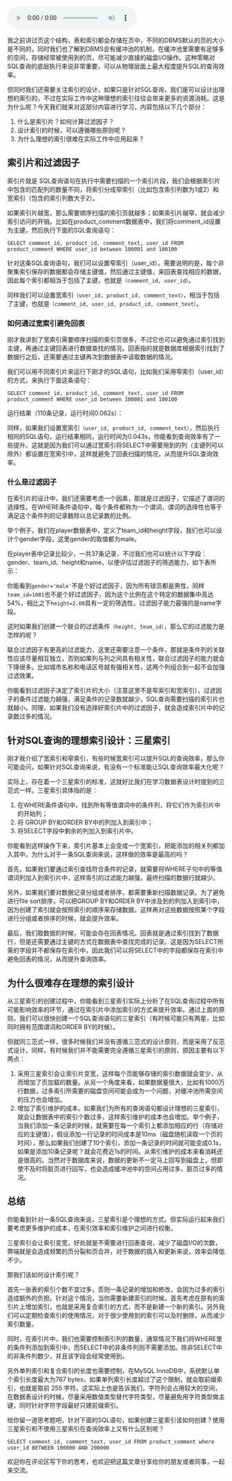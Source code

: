 <audio title="29丨为什么没有理想的索引？" src="https://static001.geekbang.org/resource/audio/03/4c/03af891d7bd9fb1a111fab78aa3deb4c.mp3" controls="controls"></audio> 
<p>我之前讲过页这个结构，表和索引都会存储在页中，不同的DBMS默认的页的大小是不同的，同时我们也了解到DBMS会有缓冲池的机制，在缓冲池里需要有足够多的空间，存储经常被使用到的页，尽可能减少直接的磁盘I/O操作。这种策略对SQL查询的底层执行来说非常重要，可以从物理层面上最大程度提升SQL的查询效率。</p><p>但同时我们还需要关注索引的设计，如果只是针对SQL查询，我们是可以设计出理想的索引的，不过在实际工作中这种理想的索引往往会带来更多的资源消耗。这是为什么呢？今天我们就来对这部分内容进行学习，内容包括以下几个部分：</p><ol>
<li>什么是索引片？如何计算过滤因子？</li>
<li>设计索引的时候，可以遵循哪些原则呢？</li>
<li>为什么理想的索引很难在实际工作中应用起来？</li>
</ol><h2>索引片和过滤因子</h2><p>索引片就是 SQL查询语句在执行中需要扫描的一个索引片段，我们会根据索引片中包含的匹配列的数量不同，将索引分成窄索引（比如包含索引列数为1或2）和宽索引（包含的索引列数大于2）。</p><p>如果索引片越宽，那么需要顺序扫描的索引页就越多；如果索引片越窄，就会减少索引访问的开销。比如在product_comment数据表中，我们将comment_id设置为主键，然后执行下面的SQL查询语句：</p><!-- [[[read_end]]] --><pre><code>SELECT comment_id, product_id, comment_text, user_id FROM product_comment WHERE user_id between 100001 and 100100
</code></pre><p><img src="https://static001.geekbang.org/resource/image/61/e9/6139464adb6a068be03db23fe33ac2e9.jpg" alt=""><br>
针对这条SQL查询语句，我们可以设置窄索引（user_id）。需要说明的是，每个非聚集索引保存的数据都会存储主键值，然后通过主键值，来回表查找相应的数据，因此每个索引都相当于包括了主键，也就是<code>（comment_id, user_id）</code>。</p><p>同样我们可以设置宽索引<code>（user_id, product_id, comment_text）</code>，相当于包括了主键，也就是<code>（comment_id, user_id, product_id, comment_text）</code>。</p><h3>如何通过宽索引避免回表</h3><p>刚才我讲到了宽索引需要顺序扫描的索引页很多，不过它也可以避免通过索引找到主键，再通过主键回表进行数据查找的情况。回表指的就是数据库根据索引找到了数据行之后，还需要通过主键再次到数据表中读取数据的情况。</p><p>我们可以用不同索引片来运行下刚才的SQL语句，比如我们采用窄索引（user_id）的方式，来执行下面这条语句：</p><pre><code>SELECT comment_id, product_id, comment_text, user_id FROM product_comment WHERE user_id between 100001 and 100100
</code></pre><p>运行结果（110条记录，运行时间0.062s）：</p><p><img src="https://static001.geekbang.org/resource/image/65/19/65b3b85e33f377c417eb0354d9fd7119.png" alt=""><br>
同样，如果我们设置宽索引<code>（user_id, product_id, comment_text）</code>，然后执行相同的SQL语句，运行结果相同，运行时间为0.043s，你能看到查询效率有了一些提升。这就是因为我们可以通过宽索引将SELECT中需要用到的列（主键列可以除外）都设置在宽索引中，这样就避免了回表扫描的情况，从而提升SQL查询效率。</p><h3>什么是过滤因子</h3><p>在索引片的设计中，我们还需要考虑一个因素，那就是过滤因子，它描述了谓词的选择性。在WHERE条件语句中，每个条件都称为一个谓词，谓词的选择性也等于满足这个条件列的记录数除以总记录数的比例。</p><p>举个例子，我们在player数据表中，定义了team_id和height字段，我们也可以设计个gender字段，这里gender的取值都为male。</p><p>在player表中记录比较少，一共37条记录，不过我们也可以统计以下字段：gender、team_id、height和name，以便评估过滤因子的筛选能力，如下表所示：</p><p><img src="https://static001.geekbang.org/resource/image/b0/f1/b01c2d5a77c4d57388b88d93f70298f1.png" alt=""><br>
你能看到<code>gender='male'</code>不是个好过滤因子，因为所有球员都是男性，同样<code>team_id=1001</code>也不是个好过滤因子，因为这个比例在这个特定的数据集中高达54%，相比之下<code>height=2.08</code>具有一定的筛选性，过滤因子能力最强的是name字段。</p><p>这时如果我们创建一个联合的过滤条件<code>（height, team_id）</code>，那么它的过滤能力是怎样的呢？</p><p><img src="https://static001.geekbang.org/resource/image/3d/7c/3dabf8870e8ba8f65ad8c40ca89a287c.png" alt=""><br>
联合过滤因子有更高的过滤能力，这里还需要注意一个条件，那就是条件列的关联性应该尽量相互独立，否则如果列与列之间具有相关性，联合过滤因子的能力就会下降很多。比如城市名称和电话区号就有强相关性，这两个列组合到一起不会加强过滤效果。</p><p>你能看到过滤因子决定了索引片的大小（注意这里不是窄索引和宽索引），过滤因子的条件过滤能力越强，满足条件的记录数就越少，SQL查询需要扫描的索引片也就越小。同理，如果我们没有选择好索引片中的过滤因子，就会造成索引片中的记录数过多的情况。</p><h2>针对SQL查询的理想索引设计：三星索引</h2><p>刚才我介绍了宽索引和窄索引，有些时候宽索引可以提升SQL的查询效率，那么你可能会问，如果针对SQL查询来说，有没有一个标准能让SQL查询效率最大化呢？</p><p>实际上，存在着一个三星索引的标准，这就好比我们在学习数据表设计时提到的三范式一样。三星索引具体指的是：</p><ol>
<li>在WHERE条件语句中，找到所有等值谓词中的条件列，将它们作为索引片中的开始列；</li>
<li>将 GROUP BY和ORDER BY中的列加入到索引中；</li>
<li>将SELECT字段中剩余的列加入到索引片中。</li>
</ol><p>你能看到这样操作下来，索引片基本上会变成一个宽索引，把能添加的相关列都加入其中。为什么对于一条SQL查询来说，这样做的效率是最高的吗？</p><p>首先，如果我们要通过索引查找符合条件的记录，就需要将WHERE子句中的等值谓词列加入到索引片中，这样索引的过滤能力越强，最终扫描的数据行就越少。</p><p>另外，如果我们要对数据记录分组或者排序，都需要重新扫描数据记录。为了避免进行file sort排序，可以把GROUP BY和ORDER BY中涉及到的列加入到索引中，因为创建了索引就会按照索引的顺序来存储数据，这样再对这些数据按照某个字段进行分组或者排序的时候，就会提升效率。</p><p><img src="https://static001.geekbang.org/resource/image/34/c7/340a26c1be1b2c40ab6dff50d521cfc7.png" alt=""><br>
最后，我们取数据的时候，可能会存在回表情况。回表就是通过索引找到了数据行，但是还需要通过主键的方式在数据表中查找完成的记录。这是因为SELECT所需的字段并不都保存在索引中，因此我们可以将SELECT中的字段都保存在索引中避免回表的情况，从而提升查询效率。</p><h2>为什么很难存在理想的索引设计</h2><p>从三星索引的创建过程中，你能看到三星索引实际上分析了在SQL查询过程中所有可能影响效率的环节，通过在索引片中添加索引的方式来提升效率。通过上面的原则，我们可以很快创建一个SQL查询语句的三星索引（有时候可能只有两星，比如同时拥有范围谓词和ORDER BY的时候）。</p><p>但就同三范式一样，很多时候我们并没有遵循三范式的设计原则，而是采用了反范式设计。同样，有时候我们并不能需要完全遵循三星索引的原则，原因主要有以下两点：</p><ol>
<li>采用三星索引会让索引片变宽，这样每个页能够存储的索引数据就会变少，从而增加了页加载的数量。从另一个角度来看，如果数据量很大，比如有1000万行数据，过多索引所需要的磁盘空间可能会成为一个问题，对缓冲池所需空间的压力也会增加。</li>
<li>增加了索引维护的成本。如果我们为所有的查询语句都设计理想的三星索引，就会让数据表中的索引个数过多，这样索引维护的成本也会增加。举个例子，当我们添加一条记录的时候，就需要在每一个索引上都添加相应的行（存储对应的主键值），假设添加一行记录的时间成本是10ms（磁盘随机读取一个页的时间），那么如果我们创建了10个索引，添加一条记录的时间就可能变成0.1s，如果是添加10条记录呢？就会花费近1s的时间。从索引维护的成本来看消耗还是很高的。当然对于数据库来说，数据的更新不一定马上回写到磁盘上，但即使不及时将脏页进行回写，也会造成缓冲池中的空间占用过多，脏页过多的情况。</li>
</ol><h2>总结</h2><p>你能看到针对一条SQL查询来说，三星索引是个理想的方式，但实际运行起来我们要考虑更多维护的成本，在索引效率和索引维护之间进行权衡。</p><p>三星索引会让索引变宽，好处就是不需要进行回表查询，减少了磁盘I/O的次数，弊端就是会造成频繁的页分裂和页合并，对于数据的插入和更新来说，效率会降低不少。</p><p>那我们该如何设计索引呢？</p><p>首先一张表的索引个数不宜过多，否则一条记录的增加和修改，会因为过多的索引造成额外的负担。针对这个情况，当你需要新建索引的时候，首先考虑在原有的索引片上增加索引，也就是采用复合索引的方式，而不是新建一个新的索引。另外我们可以定期检查索引的使用情况，对于很少使用到的索引可以及时删除，从而减少索引数量。</p><p>同时，在索引片中，我们也需要控制索引列的数量，通常情况下我们将WHERE里的条件列添加到索引中，而SELECT中的非条件列则不需要添加。除非SELECT中的非条件列数少，并且该字段会经常使用到。</p><p>另外单列索引和复合索引的长度也需要控制，在MySQL InnoDB中，系统默认单个索引长度最大为767 bytes，如果单列索引长度超过了这个限制，就会取前缀索引，也就是取前 255 字符。这实际上也是告诉我们，字符列会占用较大的空间，在数据表设计的时候，尽量采用数值类型替代字符类型，尽量避免用字符类型做主键，同时针对字符字段最好只建前缀索引。</p><p><img src="https://static001.geekbang.org/resource/image/f4/f4/f417b01c6e4d560b2cbe3c54c6e9dbf4.jpg" alt=""><br>
给你留一道思考题吧，针对下面的SQL语句，如果创建三星索引该如何创建？使用三星索引和不使用三星索引在查询效率上又有什么区别呢？</p><pre><code>SELECT comment_id, comment_text, user_id FROM product_comment where user_id BETWEEN 100000 AND 200000
</code></pre><p>欢迎你在评论区写下你的思考，也欢迎把这篇文章分享给你的朋友或者同事，一起来交流。</p>